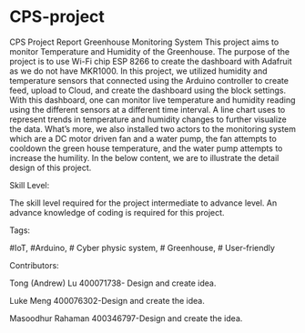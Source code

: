 # CPS-project
CPS Project Report 
Greenhouse Monitoring System 
This project aims to monitor Temperature and Humidity of the Greenhouse. The purpose of the project is to use Wi-Fi chip ESP 8266 to create the dashboard with Adafruit as we do not have MKR1000. In this project, we utilized humidity and temperature sensors that connected using the Arduino controller to create feed, upload to Cloud, and create the dashboard using the block settings. With this dashboard, one can monitor live temperature and humidity reading using the different sensors at a different time interval. A line chart uses to represent trends in temperature and humidity changes to further visualize the data. What’s more, we also installed two actors to the monitoring system which are a DC motor driven fan and a water pump, the fan attempts to cooldown the green house temperature, and the water pump attempts to increase the humility. In the below content, we are to illustrate the detail design of this project.  

Skill Level: 

The skill level required for the project intermediate to advance level. An advance knowledge of coding is required for this project. 

Tags: 

#IoT, #Arduino, # Cyber physic system, # Greenhouse, # User-friendly  

Contributors: 

Tong (Andrew) Lu 400071738- Design and create idea. 

Luke Meng 400076302-Design and create the idea. 

Masoodhur Rahaman 400346797-Design and create the idea. 

 
